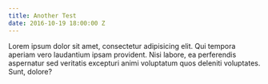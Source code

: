 ```yaml
---
title: Another Test
date: 2016-10-19 18:00:00 Z
---
```


Lorem ipsum dolor sit amet, consectetur adipisicing elit. Qui tempora aperiam vero laudantium ipsam provident. Nisi labore, ea perferendis aspernatur sed veritatis excepturi animi voluptatum quos deleniti voluptates. Sunt, dolore?